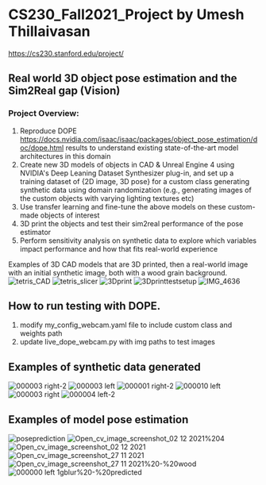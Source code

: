 # CS230_Fall2021_Project by Umesh Thillaivasan

https://cs230.stanford.edu/project/

## Real world 3D object pose estimation and the Sim2Real gap (Vision)

### Project Overview:
1. Reproduce DOPE https://docs.nvidia.com/isaac/isaac/packages/object_pose_estimation/doc/dope.html results to understand existing state-of-the-art model architectures in this domain
2. Create new 3D models of objects in CAD & Unreal Engine 4 using NVIDIA's Deep Leaning Dataset Synthesizer plug-in, and set up a training dataset of {2D image, 3D pose} for a custom class generating synthetic data using domain randomization (e.g., generating images of the custom objects with varying lighting textures etc)
3. Use transfer learning and fine-tune the above models on these custom-made objects of interest
4. 3D print the objects and test their sim2real performance of the pose estimator
5. Perform sensitivity analysis on synthetic data to explore which variables impact performance and how that fits real-world experience

Examples of 3D CAD models that are 3D printed, then a real-world image with an initial synthetic image, both with a wood grain background.
![tetris_CAD](https://user-images.githubusercontent.com/25275773/144511365-9839fe00-d8fd-446a-aad9-be4c43882f83.png)
![tetris_slicer](https://user-images.githubusercontent.com/25275773/144511361-a85a3885-9ec0-4e52-a058-35d37b0138f6.png)
![3Dprint](https://user-images.githubusercontent.com/25275773/144511500-cde925c5-dd56-419b-8242-e5d2afefc4d3.jpeg)
![3Dprinttestsetup](https://user-images.githubusercontent.com/25275773/144511366-9959d6e4-0f9f-449d-be36-1a9f9e8bdce3.JPG)
![IMG_4636](https://user-images.githubusercontent.com/25275773/144511413-5a0d34cf-df50-49b9-b31f-a7efe8efd0c6.jpg)


## How to run testing with DOPE.
1. modify my_config_webcam.yaml file to include custom class and weights path
2. update live_dope_webcam.py with img paths to test images

## Examples of synthetic data generated
![000003 right-2](https://user-images.githubusercontent.com/25275773/144511304-b8c0294d-420a-4f56-b338-0522bb86bdb6.png)
![000003 left](https://user-images.githubusercontent.com/25275773/144511306-535741fa-3389-40cc-858d-98ac49e1e997.png)
![000001 right-2](https://user-images.githubusercontent.com/25275773/144511308-294e8142-3ab1-4564-bec1-ef0f59e7fd28.png)
![000010 left](https://user-images.githubusercontent.com/25275773/144511310-ed566569-3fcd-477d-9ad3-3532a9937aba.png)
![000003 right](https://user-images.githubusercontent.com/25275773/144511311-bfc529cf-e197-4b18-af43-ed55627436ed.png)
![000004 left-2](https://user-images.githubusercontent.com/25275773/144511313-00b6ceee-493d-421e-99ed-a84064c1f30f.png)

## Examples of model pose estimation
![poseprediction](https://user-images.githubusercontent.com/25275773/144511655-18d0145c-5b10-4d76-a0ad-f644d6585495.png)
![Open_cv_image_screenshot_02 12 2021%204](https://user-images.githubusercontent.com/25275773/144511671-5bf495e5-93f5-43b9-9953-0b72c1826d19.png)
![Open_cv_image_screenshot_02 12 2021](https://user-images.githubusercontent.com/25275773/144511673-1c3bc147-9269-4f04-87af-2bf75a453f2a.png)
![Open_cv_image_screenshot_27 11 2021](https://user-images.githubusercontent.com/25275773/144511748-7f337b5c-a506-49aa-9056-899bffc89699.png)
![Open_cv_image_screenshot_27 11 2021%20-%20wood](https://user-images.githubusercontent.com/25275773/144511750-3541cb85-be3d-4f0a-b0d0-66e6bfa5e5a2.png)
![000000 left 1gblur%20-%20predicted](https://user-images.githubusercontent.com/25275773/144511752-3cfe5a1c-b0f6-4b6a-8a98-fd61ad97ac0e.png)


